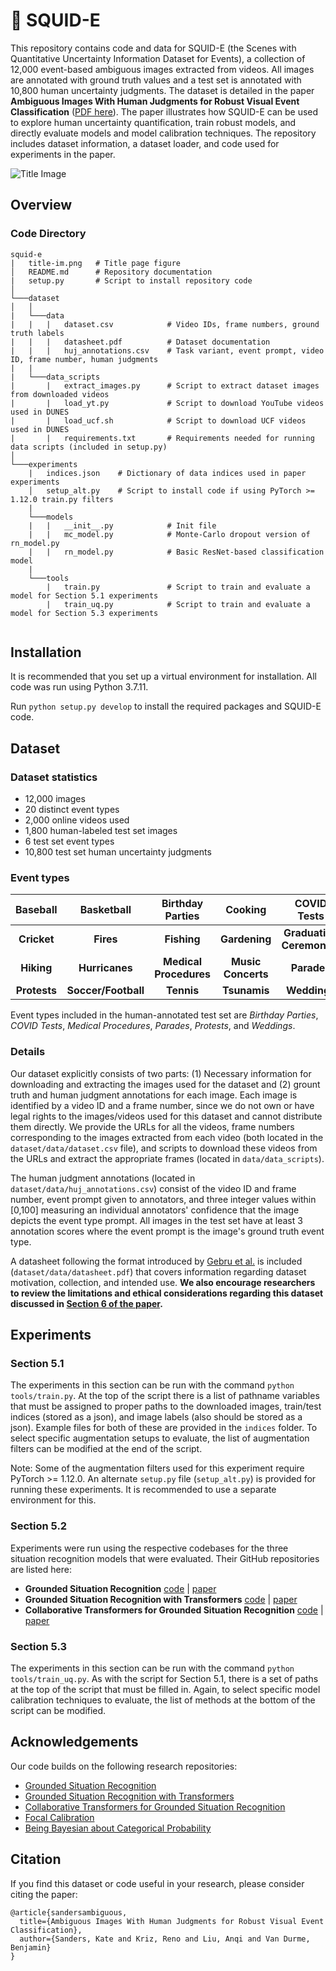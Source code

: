 # 🦑 SQUID-E

This repository contains code and data for SQUID-E (the Scenes with Quantitative Uncertainty Information Dataset for Events), a collection of 12,000 event-based ambiguous images extracted from videos. All images are annotated with ground truth values and a test set is annotated with 10,800 human uncertainty judgments. The dataset is detailed in the paper **Ambiguous Images With Human Judgments for Robust Visual Event Classification** ([PDF here](https://openreview.net/forum?id=6Hl7XoPNAVX)). The paper illustrates how SQUID-E can be used to explore human uncertainty quantification, train robust models, and directly evaluate models and model calibration techniques. The repository includes dataset information, a dataset loader, and code used for experiments in the paper.

![Title Image](title-im.png?raw=true)

## Overview
### Code Directory
```
squid-e
|   title-im.png   # Title page figure
│   README.md      # Repository documentation
|   setup.py       # Script to install repository code
│   
└───dataset
│   │   
|   └───data
|   |   |   dataset.csv            # Video IDs, frame numbers, ground truth labels
|   |   |   datasheet.pdf          # Dataset documentation
|   |   |   huj_annotations.csv    # Task variant, event prompt, video ID, frame number, human judgments
|   |
|   └───data_scripts
|       |   extract_images.py      # Script to extract dataset images from downloaded videos
|       |   load_yt.py             # Script to download YouTube videos used in DUNES
|       |   load_ucf.sh            # Script to download UCF videos used in DUNES
|       |   requirements.txt       # Requirements needed for running data scripts (included in setup.py)
│
└───experiments
    |   indices.json    # Dictionary of data indices used in paper experiments
    │   setup_alt.py    # Script to install code if using PyTorch >= 1.12.0 train.py filters
    |
    └───models
    |   |   __init__.py            # Init file
    |   |   mc_model.py            # Monte-Carlo dropout version of rn_model.py
    |   |   rn_model.py            # Basic ResNet-based classification model
    |
    └───tools
        |   train.py               # Script to train and evaluate a model for Section 5.1 experiments
        |   train_uq.py            # Script to train and evaluate a model for Section 5.3 experiments
    
```

## Installation

It is recommended that you set up a virtual environment for installation. All code was run using Python 3.7.11. 

Run `python setup.py develop` to install the required packages and SQUID-E code.

## Dataset
### Dataset statistics
- 12,000 images
- 20 distinct event types
- 2,000 online videos used
- 1,800 human-labeled test set images
- 6 test set event types
- 10,800 test set human uncertainty judgments

### Event types
|Baseball  |Basketball   |Birthday Parties   |Cooking   |COVID Tests   |
|:---:|:---:|:---:|:---:|:---:|
|__Cricket__   |__Fires__   |__Fishing__   |__Gardening__   |__Graduation Ceremonies__   |
|__Hiking__   |__Hurricanes__   |__Medical Procedures__   |__Music Concerts__   |__Parades__   |
|__Protests__ |__Soccer/Football__   |__Tennis__   |__Tsunamis__   |__Weddings__   |

Event types included in the human-annotated test set are *Birthday Parties*, *COVID Tests*, *Medical Procedures*, *Parades*, *Protests*, and *Weddings*.

### Details
Our dataset explicitly consists of two parts: (1) Necessary information for downloading and extracting the images used for the dataset and (2) grount truth and human judgment annotations for each image. Each image is identified by a video ID and a frame number, since we do not own or have legal rights to the images/videos used for this dataset and cannot distribute them directly. We provide the URLs for all the videos, frame numbers corresponding to the images extracted from each video (both located in the `dataset/data/dataset.csv` file), and scripts to download these videos from the URLs and extract the appropriate frames (located in `data/data_scripts`).

The human judgment annotations (located in `dataset/data/huj_annotations.csv`) consist of the video ID and frame number, event prompt given to annotators, and three integer values within [0,100] measuring an individual annotators' confidence that the image depicts the event type prompt. All images in the test set have at least 3 annotation scores where the event prompt is the image's ground truth event type.

A datasheet following the format introduced by [Gebru et al.](https://arxiv.org/abs/1803.09010) is included (`dataset/data/datasheet.pdf`) that covers information regarding dataset motivation, collection, and intended use. **We also encourage researchers to review the limitations and ethical considerations regarding this dataset discussed in [Section 6 of the paper](https://openreview.net/forum?id=6Hl7XoPNAVX).**

## Experiments
### Section 5.1
The experiments in this section can be run with the command `python tools/train.py`. At the top of the script there is a list of pathname variables that must be assigned to proper paths to the downloaded images, train/test indices (stored as a json), and image labels (also should be stored as a json). Example files for both of these are provided in the `indices` folder. To select specific augmentation setups to evaluate, the list of augmentation filters can be modified at the end of the script.

Note: Some of the augmentation filters used for this experiment require PyTorch >= 1.12.0. An alternate `setup.py` file (`setup_alt.py`) is provided for running these experiments. It is recommended to use a separate environment for this.

### Section 5.2
Experiments were run using the respective codebases for the three situation recognition models that were evaluated. Their GitHub repositories are listed here:

- **Grounded Situation Recognition**  [code](https://github.com/allenai/swig) | [paper](https://arxiv.org/abs/2003.12058)
- **Grounded Situation Recognition with Transformers**  [code](https://github.com/jhcho99/gsrtr) | [paper](https://arxiv.org/abs/2111.10135)
- **Collaborative Transformers for Grounded Situation Recognition**  [code](https://github.com/jhcho99/CoFormer) | [paper](https://arxiv.org/abs/2203.16518)

### Section 5.3
The experiments in this section can be run with the command `python tools/train_uq.py`. As with the script for Section 5.1, there is a set of paths at the top of the script that must be filled in. Again, to select specific model calibration techniques to evaluate, the list of methods at the bottom of the script can be modified.

## Acknowledgements
Our code builds on the following research repositories:
- [Grounded Situation Recognition](https://github.com/allenai/swig)
- [Grounded Situation Recognition with Transformers](https://github.com/jhcho99/gsrtr)
- [Collaborative Transformers for Grounded Situation Recognition](https://github.com/jhcho99/CoFormer)
- [Focal Calibration](https://github.com/torrvision/focal_calibration)
- [Being Bayesian about Categorical Probability](https://github.com/tjoo512/belief-matching-framework)

## Citation
If you find this dataset or code useful in your research, please consider citing the paper:
```
@article{sandersambiguous,
  title={Ambiguous Images With Human Judgments for Robust Visual Event Classification},
  author={Sanders, Kate and Kriz, Reno and Liu, Anqi and Van Durme, Benjamin}
}
```
